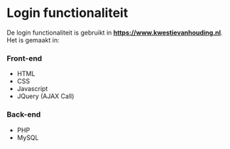 # Login functionaliteit

De login functionaliteit is gebruikt in __https://www.kwestievanhouding.nl__. Het is gemaakt in:


### Front-end
- HTML
- CSS
- Javascript
- JQuery (AJAX Call)

### Back-end
- PHP
- MySQL
